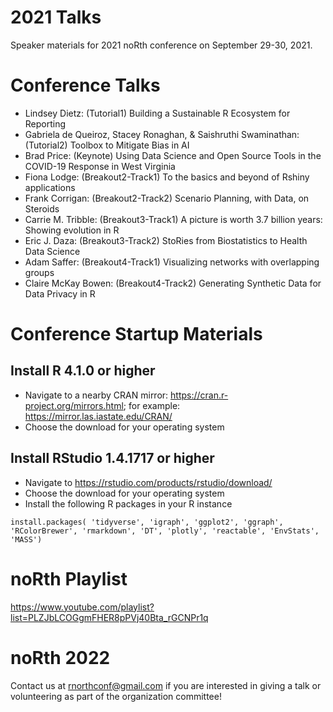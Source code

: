 # 2021 Talks
Speaker materials for 2021 noRth conference on September 29-30, 2021.

# Conference Talks

- Lindsey Dietz: (Tutorial1) Building a Sustainable R Ecosystem for Reporting
- Gabriela de Queiroz, Stacey Ronaghan, & Saishruthi Swaminathan: (Tutorial2) Toolbox to Mitigate Bias in AI
- Brad Price: (Keynote) Using Data Science and Open Source Tools in the COVID-19 Response in West Virginia
- Fiona Lodge: (Breakout2-Track1) To the basics and beyond of Rshiny applications
- Frank Corrigan: (Breakout2-Track2) Scenario Planning, with Data, on Steroids
- Carrie M. Tribble: (Breakout3-Track1) A picture is worth 3.7 billion years: Showing evolution in R
- Eric J. Daza: (Breakout3-Track2) StoRies from Biostatistics to Health Data Science
- Adam Saffer: (Breakout4-Track1) Visualizing networks with overlapping groups
- Claire McKay Bowen: (Breakout4-Track2) Generating Synthetic Data for Data Privacy in R

# Conference Startup Materials

## Install R 4.1.0 or higher
- Navigate to a nearby CRAN mirror: https://cran.r-project.org/mirrors.html; for example: https://mirror.las.iastate.edu/CRAN/
- Choose the download for your operating system

## Install RStudio 1.4.1717 or higher
- Navigate to https://rstudio.com/products/rstudio/download/
- Choose the download for your operating system
- Install the following R packages in your R instance

```
install.packages( 'tidyverse', 'igraph', 'ggplot2', 'ggraph', 'RColorBrewer', 'rmarkdown', 'DT', 'plotly', 'reactable', 'EnvStats', 'MASS')
```
# noRth Playlist
https://www.youtube.com/playlist?list=PLZJbLCOGgmFHER8pPVj40Bta_rGCNPr1q

# noRth 2022
Contact us at rnorthconf@gmail.com if you are interested in giving a talk or volunteering as part of the organization committee!

